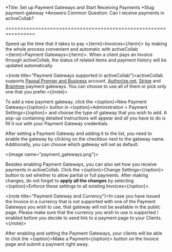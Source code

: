 *Title: Set up Payment Gateways and Start Receiving Payments
*Slug: payment-gateway
*Answers Common Question: Can I receive payments in activeCollab?

================================================================

Speed up the time that it takes to pay <{term}>Invoices<{/term}> by making the whole process convenient and automatic with activeCollab <{term}>Payment Gateways<{/term}>. When a client pays an Invoice through activeCollab, the status of related items and payment history will be updated automatically. 

<{note title="Payment Gateways supported in activeCollab"}>activeCollab supports <a href="https://www.paypal.com/">Paypal Premier and Business</a> account, <a href="http://www.authorize.net/">Authorize.net</a>, <a href="https://stripe.com/">Stripe</a> and <a href="https://www.braintreepayments.com/">Braintree</a> payment gateways. You can choose to use all of them or pick only one that you prefer.<{/note}>

To add a new payment gateway, click the <{option}>New Payment Gateway<{/option}> button in <{option}>Administration > Payment Settings<{/option}> and choose the type of gateway that you wish to add. A pop-up containing detailed instructions will appear and all you have to do is fill it out with your Payment Gateway credentials.

After setting a Payment Gateway and adding it to the list, you need to enable the gateway by clicking on the checkbox next to the gateway name. Additionally, you can choose which gateway will set as default.

<{image name="payment_gateways.png"}>

Besides enabling Payment Gateways, you can also set how you receive payments in activeCollab. Click the <{option}>Change Settings<{/option}> button to set whether  to allow partial or full payments. After making changes, do not forget to **apply all the changes** by selecting <{option}>Enforce these settings to all existing Invoices<{/option}>.

<{note title="Payment Gateway and Currency"}>In case you have issued the Invoice in a currency that is not supported with one of the Payment Gateways you wish to use, that gateway will not be available in the public page. Please make sure that the currency you wish to use is supported / enabled before you decide to send link to a payment page to your Clients.<{/note}> 

After enabling and setting the Payment Gateways, your clients will be able to click the <{option}>Make a Payment<{/option}> button on the Invoice page and submit a payment right away.